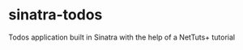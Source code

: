 sinatra-todos
=============

Todos application built in Sinatra with the help of a NetTuts+ tutorial
